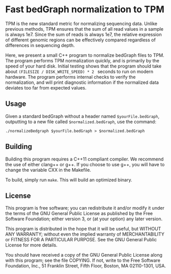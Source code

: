 # Fast bedGraph normalization to TPM

TPM is the new standard metric for normalizing sequencing data. Unlike
previous methods, TPM ensures that the sum of all read values in a
sample is always 1e7. Since the sum of reads is always 1e7, the
relative expression of different genomic regions can be effectively
compared regardless of differences in sequencing depth.

Here, we present a small C++ program to normalize bedGraph files to
TPM. The program performs TPM normalization quickly, and is primarily
by the speed of your hard disk. Initial testing shows that the program
should take about `(FILESIZE / DISK_WRITE_SPEED) * 2 ` seconds to run
on modern hardware. The program performs internal checks to verify the
normalization, and will print diagnostic information if the normalized
data deviates too far from expected values.

## Usage

Given a standard bedGraph without a header named `$yourFile.bedGraph`,
outputting to a new file called `$normalized.bedGraph`, use the
command:
``` shell
./normalizeBedgraph $yourFile.bedGraph > $normalized.bedGraph
```

## Building

Building this program requires a C++11 compliant compiler. We
recommend the use of either clang++ or g++. If you choose to use g++,
you will have to change the variable CXX in the Makefile.

To build, simply run `make`. This will build an optimized binary.

## License

This program is free software; you can redistribute it and/or
modify it under the terms of the GNU General Public License as
published by the Free Software Foundation; either version 3, or
(at your option) any later version.

This program is distributed in the hope that it will be useful,
but WITHOUT ANY WARRANTY; without even the implied warranty of
MERCHANTABILITY or FITNESS FOR A PARTICULAR PURPOSE.  See the GNU
General Public License for more details.

You should have received a copy of the GNU General Public License
along with this program; see the file COPYING.  If not, write to
the Free Software Foundation, Inc., 51 Franklin Street, Fifth
Floor, Boston, MA 02110-1301, USA.
